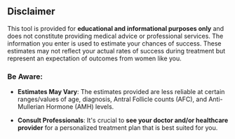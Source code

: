 ## Disclaimer

This tool is provided for **educational and informational purposes only** and does not constitute providing medical advice or professional services. The information you enter is used to estimate your chances of success. These estimates may not reflect your actual rates of success during treatment but represent an expectation of outcomes from women like you.

### Be Aware:

- **Estimates May Vary**: The estimates provided are less reliable at certain ranges/values of age, diagnosis, Antral Follicle counts (AFC), and Anti-Mullerian Hormone (AMH) levels.
  
- **Consult Professionals**: It's crucial to **see your doctor and/or healthcare provider** for a personalized treatment plan that is best suited for you.